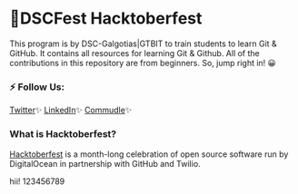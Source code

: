 # 🎉DSCFest Hacktoberfest
This program is by DSC-Galgotias|GTBIT to train students to learn Git & GitHub. It contains all resources for learning Git & Github. All of the contributions in this repository are from beginners. So, jump right in! 😀

### ⚡️ Follow Us:

[Twitter](https://twitter.com/DSC_GU)✨
[LinkedIn](https://www.linkedin.com/company/dsc-galgotias/)✨
[Commudle](https://commudle.com/dsc-galgotias-university)✨


### What is Hacktoberfest?
[Hacktoberfest](https://hacktoberfest.digitalocean.com) is a month-long celebration of open source software run by DigitalOcean in partnership with GitHub and Twilio.

hii!
123456789
